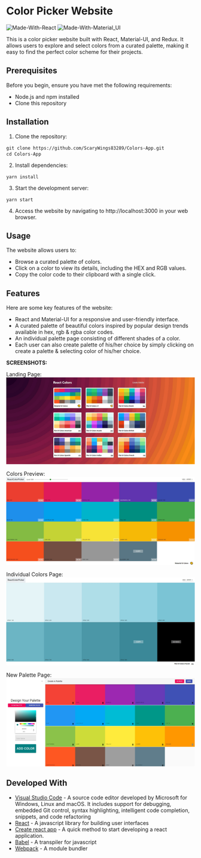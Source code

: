 #  Color Picker Website

![Made-With-React](https://img.shields.io/badge/Made_with-React-informational?style=for-the-badge&logo=react) ![Made-With-Material_UI](https://img.shields.io/badge/Made_with-Material_UI-informational?style=for-the-badge&logo=material-ui)

This is a color picker website built with React, Material-UI, and Redux. It allows users to explore and select colors from a curated palette, making it easy to find the perfect color scheme for their projects.


## Prerequisites

Before you begin, ensure you have met the following requirements:

- Node.js and npm installed
- Clone this repository


## Installation

1. Clone the repository:
```
git clone https://github.com/ScaryWings83289/Colors-App.git
cd Colors-App
```

2. Install dependencies:
```
yarn install
```

3. Start the development server:
```
yarn start
```

4. Access the website by navigating to http://localhost:3000 in your web browser.


## Usage

The website allows users to:

- Browse a curated palette of colors.
- Click on a color to view its details, including the HEX and RGB values.
- Copy the color code to their clipboard with a single click.


## Features

Here are some key features of the website:

- React and Material-UI for a responsive and user-friendly interface.
- A curated palette of beautiful colors inspired by popular design trends available in hex, rgb & rgba color codes.
- An individual palette page consisting of different shades of a color.
- Each user can also create palette of his/her choice by simply clicking on create a palette & selecting color of his/her choice.

**SCREENSHOTS:**

Landing Page:
![](src/assets/main-screen.jpg)

Colors Preview:
![](src/assets/preview-page.jpg)

Individual Colors Page:
![](src/assets/signinup.jpg)

New Palette Page:
![](src/assets/cart.jpg)


## Developed With

* [Visual Studio Code](https://code.visualstudio.com/) - A source code editor developed by Microsoft for Windows, Linux and macOS. It includes support for debugging, embedded Git control, syntax highlighting, intelligent code completion, snippets, and code refactoring
* [React](https://reactjs.org/) - A javascript library for building user interfaces
* [Create react app](https://create-react-app.dev/) - A quick method to start developing a react application.
* [Babel](https://babeljs.io/) - A transpiler for javascript
* [Webpack](https://webpack.js.org/) - A module bundler
